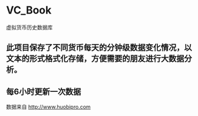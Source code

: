 # VC_Book
虚拟货币历史数据库

## 此项目保存了不同货币每天的分钟级数据变化情况，以文本的形式格式化存储，方便需要的朋友进行大数据分析。
## 每6小时更新一次数据

数据来自 http://www.huobipro.com
